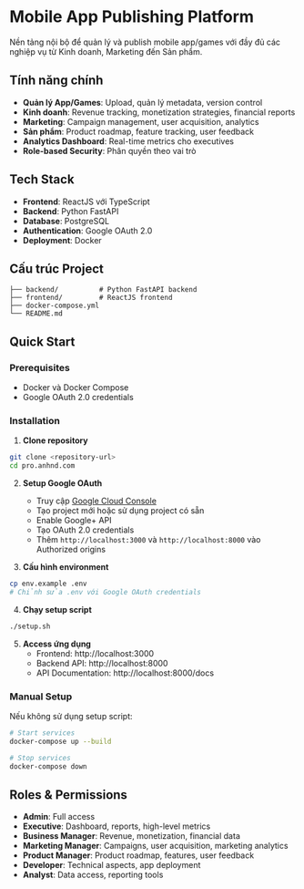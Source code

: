 # Mobile App Publishing Platform

Nền tảng nội bộ để quản lý và publish mobile app/games với đầy đủ các nghiệp vụ từ Kinh doanh, Marketing đến Sản phẩm.

## Tính năng chính

- **Quản lý App/Games**: Upload, quản lý metadata, version control
- **Kinh doanh**: Revenue tracking, monetization strategies, financial reports
- **Marketing**: Campaign management, user acquisition, analytics
- **Sản phẩm**: Product roadmap, feature tracking, user feedback
- **Analytics Dashboard**: Real-time metrics cho executives
- **Role-based Security**: Phân quyền theo vai trò

## Tech Stack

- **Frontend**: ReactJS với TypeScript
- **Backend**: Python FastAPI
- **Database**: PostgreSQL
- **Authentication**: Google OAuth 2.0
- **Deployment**: Docker

## Cấu trúc Project

```
├── backend/          # Python FastAPI backend
├── frontend/         # ReactJS frontend
├── docker-compose.yml
└── README.md
```

## Quick Start

### Prerequisites
- Docker và Docker Compose
- Google OAuth 2.0 credentials

### Installation

1. **Clone repository**
```bash
git clone <repository-url>
cd pro.anhnd.com
```

2. **Setup Google OAuth**
   - Truy cập [Google Cloud Console](https://console.cloud.google.com/)
   - Tạo project mới hoặc sử dụng project có sẵn
   - Enable Google+ API
   - Tạo OAuth 2.0 credentials
   - Thêm `http://localhost:3000` và `http://localhost:8000` vào Authorized origins

3. **Cấu hình environment**
```bash
cp env.example .env
# Chỉnh sửa .env với Google OAuth credentials
```

4. **Chạy setup script**
```bash
./setup.sh
```

5. **Access ứng dụng**
   - Frontend: http://localhost:3000
   - Backend API: http://localhost:8000
   - API Documentation: http://localhost:8000/docs

### Manual Setup

Nếu không sử dụng setup script:

```bash
# Start services
docker-compose up --build

# Stop services
docker-compose down
```

## Roles & Permissions

- **Admin**: Full access
- **Executive**: Dashboard, reports, high-level metrics
- **Business Manager**: Revenue, monetization, financial data
- **Marketing Manager**: Campaigns, user acquisition, marketing analytics
- **Product Manager**: Product roadmap, features, user feedback
- **Developer**: Technical aspects, app deployment
- **Analyst**: Data access, reporting tools

